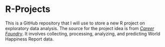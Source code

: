 # R-Projects
This is a GitHub repository that I will use to store a new R project on exploratory data analysis.
The source for the project idea is from *[Career Foundry](https://careerfoundry.com/en/blog/data-analytics/data-analytics-portfolio-project-ideas/#exploratory-data-analysis-project-ideas)*.
It involves collecting, processing, analyzing, and predicting World Happiness Report data.
